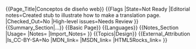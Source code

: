 {{Page_Title|Conceptos de diseño web}}
{{Flags
|State=Not Ready
|Editorial notes=Created stub to illustrate how to make a translation page.
|Checked_Out=No
|High-level issues=Needs Review
}}
{{Summary_Section|...}}
{{Basic Page}}
{{Languages}}
{{Notes_Section
|Usage=
|Notes=
|Import_Notes=
}}
{{Topics|Design}}
{{External_Attribution
|Is_CC-BY-SA=No
|MDN_link=
|MSDN_link=
|HTML5Rocks_link=
}}